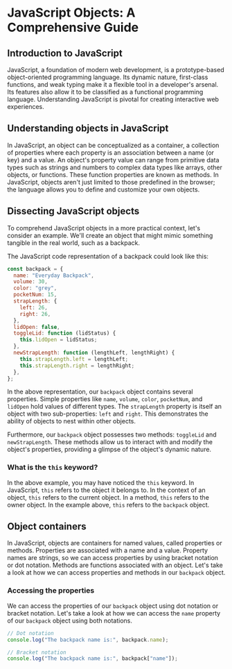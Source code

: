 # JavaScript Objects: A Comprehensive Guide

## Introduction to JavaScript

JavaScript, a foundation of modern web development, is a prototype-based object-oriented programming language. Its dynamic nature, first-class functions, and weak typing make it a flexible tool in a developer's arsenal. Its features also allow it to be classified as a functional programming language. Understanding JavaScript is pivotal for creating interactive web experiences.

## Understanding objects in JavaScript

In JavaScript, an object can be conceptualized as a container, a collection of properties where each property is an association between a name (or key) and a value. An object's property value can range from primitive data types such as strings and numbers to complex data types like arrays, other objects, or functions. These function properties are known as methods. In JavaScript, objects aren't just limited to those predefined in the browser; the language allows you to define and customize your own objects.

## Dissecting JavaScript objects

To comprehend JavaScript objects in a more practical context, let's consider an example. We'll create an object that might mimic something tangible in the real world, such as a backpack.

The JavaScript code representation of a backpack could look like this:

```javascript
const backpack = {
  name: "Everyday Backpack",
  volume: 30,
  color: "grey",
  pocketNum: 15,
  strapLength: {
    left: 26,
    right: 26,
  },
  lidOpen: false,
  toggleLid: function (lidStatus) {
    this.lidOpen = lidStatus;
  },
  newStrapLength: function (lengthLeft, lengthRight) {
    this.strapLength.left = lengthLeft;
    this.strapLength.right = lengthRight;
  },
};
```

In the above representation, our `backpack` object contains several properties. Simple properties like `name`, `volume`, `color`, `pocketNum`, and `lidOpen` hold values of different types. The `strapLength` property is itself an object with two sub-properties: `left` and `right`. This demonstrates the ability of objects to nest within other objects.

Furthermore, our `backpack` object possesses two methods: `toggleLid` and `newStrapLength`. These methods allow us to interact with and modify the object's properties, providing a glimpse of the object's dynamic nature.

### What is the `this` keyword?

In the above example, you may have noticed the `this` keyword. In JavaScript, `this` refers to the object it belongs to. In the context of an object, `this` refers to the current object. In a method, `this` refers to the owner object. In the example above, `this` refers to the `backpack` object.

## Object containers

In JavaScript, objects are containers for named values, called properties or methods. Properties are associated with a name and a value. Property names are strings, so we can access properties by using bracket notation or dot notation. Methods are functions associated with an object. Let's take a look at how we can access properties and methods in our `backpack` object.

### Accessing the properties

We can access the properties of our `backpack` object using dot notation or bracket notation. Let's take a look at how we can access the `name` property of our `backpack` object using both notations.

```javascript
// Dot notation
console.log("The backpack name is:", backpack.name);
```

```javascript
// Bracket notation
console.log("The backpack name is:", backpack["name"]);
```
